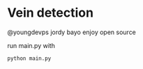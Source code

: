 # Vein detection
@youngdevps jordy bayo
enjoy open source



run main.py with
```
python main.py 
```
